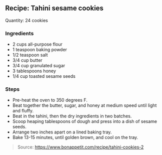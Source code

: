 ## Recipe: Tahini sesame cookies
Quantity: 24 cookies  

### Ingredients
 - 2 cups all-purpose flour
 - 1 teaspoon baking powder
 - 1/2 teaspoon salt
 - 3/4 cup butter
 - 3/4 cup granulated sugar
 - 3 tablespoons honey
 - 1/4 cup toasted sesame seeds

### Steps
 - Pre-heat the oven to 350 degrees F.
 - Beat together the butter, sugar, and honey at medium speed until light and fluffy.
 - Beat in the tahini, then the dry ingredients in two batches.
 - Scoop heaping tablespoons of dough and press into a dish of sesame seeds.
 - Arrange two inches apart on a lined baking tray.
 - Bake 13-15 minutes, until golden brown, and cool on the tray.

> Source: https://www.bonappetit.com/recipe/tahini-cookies-2